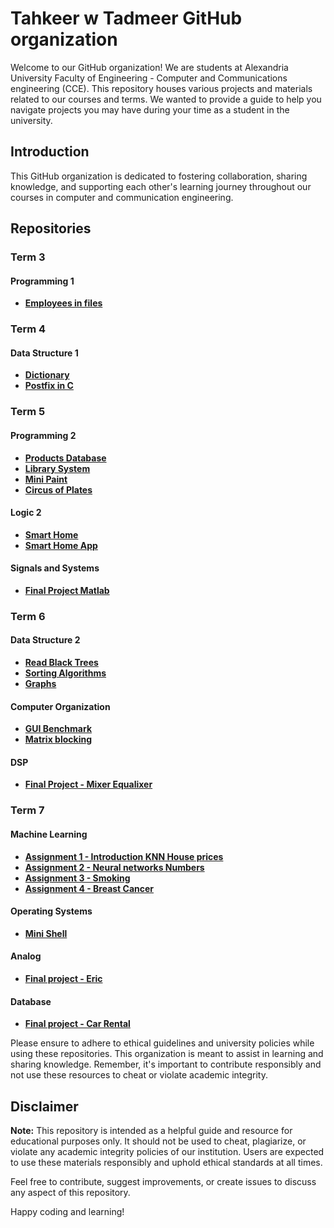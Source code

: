 # Tahkeer w Tadmeer GitHub organization

Welcome to our GitHub organization!
We are students at Alexandria University Faculty of Engineering - Computer and Communications engineering (CCE).
This repository houses various projects and materials related to our courses and terms.
We wanted to provide a guide to help you navigate projects you may have during your time as a student in the university.

## Introduction

This GitHub organization is dedicated to fostering collaboration, sharing knowledge, and supporting each other's learning journey throughout our courses in computer and communication engineering.

## Repositories

### Term 3
#### Programming 1
- **[Employees in files](https://github.com/Fadi-S/project-programming-1)**

### Term 4
#### Data Structure 1
- **[Dictionary](https://github.com/Fadi-S/grammarly-el-8alaba)**
- **[Postfix in C](https://github.com/Fadi-S/project-postfix-c)**

### Term 5
#### Programming 2
- **[Products Database](https://github.com/Fadi-S/university-product-database)**
- **[Library System](https://github.com/Fadi-S/university-library-system)**
- **[Mini Paint](https://github.com/Fadi-S/university-mini-paint)**
- **[Circus of Plates](https://github.com/Tahker-w-tadmeer/circus-of-plates)**

#### Logic 2
- **[Smart Home](https://github.com/Fadi-S/smart-home)**
- **[Smart Home App](https://github.com/Fadi-S/smart-home-app)**

#### Signals and Systems
- **[Final Project Matlab](https://github.com/Peter-Anton/matlab-final-project.git)**

### Term 6
#### Data Structure 2
- **[Read Black Trees](https://github.com/Tahker-w-tadmeer/red-black-trees)**
- **[Sorting Algorithms](https://github.com/Tahker-w-tadmeer/sorting-algorithms)**
- **[Graphs](https://github.com/Tahker-w-tadmeer/graphs)**

#### Computer Organization
- **[GUI Benchmark](https://github.com/Tahker-w-tadmeer/gui-benchmark)**
- **[Matrix blocking](https://github.com/Tahker-w-tadmeer/matrix-mult-blocking)**

#### DSP
- **[Final Project - Mixer Equalixer](https://github.com/Peter-Anton/mixer-equalizer-matlab.git)**

### Term 7
#### Machine Learning
- **[Assignment 1 - Introduction KNN House prices](https://github.com/Tahker-w-tadmeer/machine_learning_assignment_1)**
- **[Assignment 2 - Neural networks Numbers](https://github.com/Tahker-w-tadmeer/ml_neural_network)**
- **[Assignment 3 - Smoking](https://github.com/Tahker-w-tadmeer/ml3)**
- **[Assignment 4 - Breast Cancer](https://github.com/Tahker-w-tadmeer/ml4)**

#### Operating Systems
- **[Mini Shell](https://github.com/Tahker-w-tadmeer/mini-shell)**

#### Analog
- **[Final project - Eric](https://github.com/Tahker-w-tadmeer/final-project-analogue)**

#### Database
- **[Final project - Car Rental](https://github.com/Tahker-w-tadmeer/car-rental)**

Please ensure to adhere to ethical guidelines and university policies while using these repositories. This organization is meant to assist in learning and sharing knowledge. Remember, it's important to contribute responsibly and not use these resources to cheat or violate academic integrity.

## Disclaimer

**Note:** This repository is intended as a helpful guide and resource for educational purposes only. It should not be used to cheat, plagiarize, or violate any academic integrity policies of our institution. Users are expected to use these materials responsibly and uphold ethical standards at all times.

Feel free to contribute, suggest improvements, or create issues to discuss any aspect of this repository.

Happy coding and learning!
